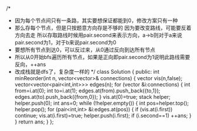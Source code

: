 /*
* 因为每个节点间只有一条路，其实要想保证都能到0，修改方案只有一种
* 那么存每个节点，但是只按题意方向存是不够的
  因为要改变路线，可能要反着方向去走
  所以存取路线时候用pair.second来表示方向，a->b则对于a来说pair.second为1，对于b来说pair.second为0
* 要想所有节点到达0，可以反过来，从0通过反向到达所有节点
* 所以从0开始bfs遍历所有节点，如果是正向即pair.second为1说明此路线需要反向，++ans
* 改成栈就是dfs了，复杂度一样的
*/
class Solution {
public:
    int minReorder(int n, vector<vector<int>>& connections) {
        vector<bool> vis(n,false);
        vector<vector<pair<int,int>>> edges(n);
        for (vector<int> &i:connections)
        {
            int from=i.at(0);
            int to=i.at(1);
            edges.at(from).push_back({to,1});
            edges.at(to).push_back({from,0});
        }
        vis.at(0)=true;
        stack<int> helper;
        helper.push(0);
        int ans=0;
        while (!helper.empty())
        {
            int pos=helper.top();
            helper.pop();
            for (pair<int,int> &i:edges.at(pos))
            {
                if (vis.at(i.first))
                    continue;
                vis.at(i.first)=true;
                helper.push(i.first);
                if (i.second==1)
                    ++ans;
            }
        }
        return ans;
    }
};

